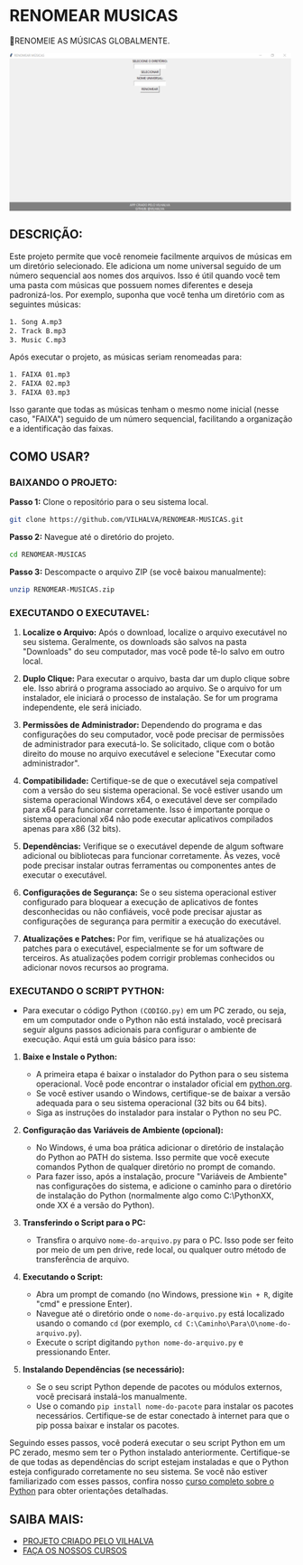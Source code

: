 # RENOMEAR MUSICAS
🎈RENOMEIE AS MÚSICAS GLOBALMENTE.

<img src="FOTO.png" align="center" width="500"> <br>

## DESCRIÇÃO:
Este projeto permite que você renomeie facilmente arquivos de músicas em um diretório selecionado. Ele adiciona um nome universal seguido de um número sequencial aos nomes dos arquivos. Isso é útil quando você tem uma pasta com músicas que possuem nomes diferentes e deseja padronizá-los.
Por exemplo, suponha que você tenha um diretório com as seguintes músicas:
```
1. Song A.mp3
2. Track B.mp3
3. Music C.mp3
```

Após executar o projeto, as músicas seriam renomeadas para:
```
1. FAIXA 01.mp3
2. FAIXA 02.mp3
3. FAIXA 03.mp3
```

Isso garante que todas as músicas tenham o mesmo nome inicial (nesse caso, "FAIXA") seguido de um número sequencial, facilitando a organização e a identificação das faixas.

## COMO USAR?
### BAIXANDO O PROJETO:
**Passo 1:** Clone o repositório para o seu sistema local.

```bash
git clone https://github.com/VILHALVA/RENOMEAR-MUSICAS.git
```

**Passo 2:** Navegue até o diretório do projeto.

```bash
cd RENOMEAR-MUSICAS
```

**Passo 3:** Descompacte o arquivo ZIP (se você baixou manualmente):

```bash
unzip RENOMEAR-MUSICAS.zip
```

### EXECUTANDO O EXECUTAVEL:
1. **Localize o Arquivo:** Após o download, localize o arquivo executável no seu sistema. Geralmente, os downloads são salvos na pasta "Downloads" do seu computador, mas você pode tê-lo salvo em outro local.

2. **Duplo Clique:** Para executar o arquivo, basta dar um duplo clique sobre ele. Isso abrirá o programa associado ao arquivo. Se o arquivo for um instalador, ele iniciará o processo de instalação. Se for um programa independente, ele será iniciado.

3. **Permissões de Administrador:** Dependendo do programa e das configurações do seu computador, você pode precisar de permissões de administrador para executá-lo. Se solicitado, clique com o botão direito do mouse no arquivo executável e selecione "Executar como administrador".

4. **Compatibilidade:** Certifique-se de que o executável seja compatível com a versão do seu sistema operacional. Se você estiver usando um sistema operacional Windows x64, o executável deve ser compilado para x64 para funcionar corretamente. Isso é importante porque o sistema operacional x64 não pode executar aplicativos compilados apenas para x86 (32 bits).

5. **Dependências:** Verifique se o executável depende de algum software adicional ou bibliotecas para funcionar corretamente. Às vezes, você pode precisar instalar outras ferramentas ou componentes antes de executar o executável.

6. **Configurações de Segurança:** Se o seu sistema operacional estiver configurado para bloquear a execução de aplicativos de fontes desconhecidas ou não confiáveis, você pode precisar ajustar as configurações de segurança para permitir a execução do executável.

7. **Atualizações e Patches:** Por fim, verifique se há atualizações ou patches para o executável, especialmente se for um software de terceiros. As atualizações podem corrigir problemas conhecidos ou adicionar novos recursos ao programa.

### EXECUTANDO O SCRIPT PYTHON:
- Para executar o código Python `(CODIGO.py)` em um PC zerado, ou seja, em um computador onde o Python não está instalado, você precisará seguir alguns passos adicionais para configurar o ambiente de execução. Aqui está um guia básico para isso:

1. **Baixe e Instale o Python:**
   - A primeira etapa é baixar o instalador do Python para o seu sistema operacional. Você pode encontrar o instalador oficial em [python.org](https://www.python.org/downloads/).
   - Se você estiver usando o Windows, certifique-se de baixar a versão adequada para o seu sistema operacional (32 bits ou 64 bits).
   - Siga as instruções do instalador para instalar o Python no seu PC.

2. **Configuração das Variáveis de Ambiente (opcional):**
   - No Windows, é uma boa prática adicionar o diretório de instalação do Python ao PATH do sistema. Isso permite que você execute comandos Python de qualquer diretório no prompt de comando.
   - Para fazer isso, após a instalação, procure "Variáveis de Ambiente" nas configurações do sistema, e adicione o caminho para o diretório de instalação do Python (normalmente algo como C:\PythonXX, onde XX é a versão do Python).

3. **Transferindo o Script para o PC:**
   - Transfira o arquivo `nome-do-arquivo.py` para o PC. Isso pode ser feito por meio de um pen drive, rede local, ou qualquer outro método de transferência de arquivo.

4. **Executando o Script:**
   - Abra um prompt de comando (no Windows, pressione `Win + R`, digite "cmd" e pressione Enter).
   - Navegue até o diretório onde o `nome-do-arquivo.py` está localizado usando o comando `cd` (por exemplo, `cd C:\Caminho\Para\O\nome-do-arquivo.py`).
   - Execute o script digitando `python nome-do-arquivo.py` e pressionando Enter.

5. **Instalando Dependências (se necessário):**
   - Se o seu script Python depende de pacotes ou módulos externos, você precisará instalá-los manualmente.
   - Use o comando `pip install nome-do-pacote` para instalar os pacotes necessários. Certifique-se de estar conectado à internet para que o pip possa baixar e instalar os pacotes.

Seguindo esses passos, você poderá executar o seu script Python em um PC zerado, mesmo sem ter o Python instalado anteriormente. Certifique-se de que todas as dependências do script estejam instaladas e que o Python esteja configurado corretamente no seu sistema. Se você não estiver familiarizado com esses passos, confira nosso [curso completo sobre o Python](https://github.com/VILHALVA/CURSO-DE-PYTHON) para obter orientações detalhadas.

## SAIBA MAIS:
- [PROJETO CRIADO PELO VILHALVA](https://github.com/VILHALVA)
- [FAÇA OS NOSSOS CURSOS](https://github.com/VILHALVA?tab=repositories&q=+topic:CURSO)



